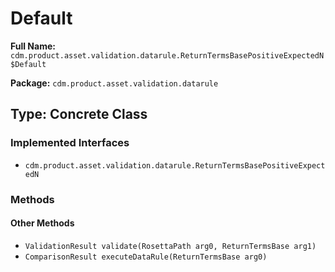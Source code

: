 # Default

**Full Name:** `cdm.product.asset.validation.datarule.ReturnTermsBasePositiveExpectedN$Default`

**Package:** `cdm.product.asset.validation.datarule`

## Type: Concrete Class

### Implemented Interfaces

- `cdm.product.asset.validation.datarule.ReturnTermsBasePositiveExpectedN`

### Methods

#### Other Methods

- `ValidationResult validate(RosettaPath arg0, ReturnTermsBase arg1)`
- `ComparisonResult executeDataRule(ReturnTermsBase arg0)`

